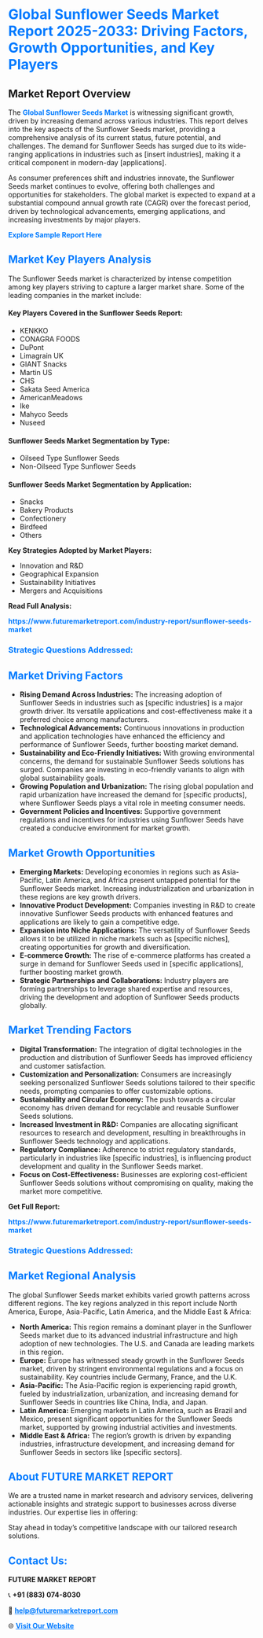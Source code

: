 <h1 style="color: #007BFF;">Global Sunflower Seeds Market Report 2025-2033: Driving Factors, Growth Opportunities, and Key Players</h1>

<section id="overview">
<h2>Market Report Overview</h2>
<p>The <a href="https://www.futuremarketreport.com/industry-report/sunflower-seeds-market" style="color: #007BFF; text-decoration: none;"><strong>Global Sunflower Seeds Market</strong></a> is witnessing significant growth, driven by increasing demand across various industries. This report delves into the key aspects of the Sunflower Seeds market, providing a comprehensive analysis of its current status, future potential, and challenges. The demand for Sunflower Seeds has surged due to its wide-ranging applications in industries such as [insert industries], making it a critical component in modern-day [applications].</p>
<p>As consumer preferences shift and industries innovate, the Sunflower Seeds market continues to evolve, offering both challenges and opportunities for stakeholders. The global market is expected to expand at a substantial compound annual growth rate (CAGR) over the forecast period, driven by technological advancements, emerging applications, and increasing investments by major players.</p>
</section>

<section id="overview">
<p><a href="https://www.futuremarketreport.com/request-sample/reportId=88059" style="color: #007BFF; text-decoration: none;"><strong>Explore Sample Report Here</strong></a></p>
</section>

<section id="key-players">
<h2 style="color: #007BFF;">Market Key Players Analysis</h2>
<p>The Sunflower Seeds market is characterized by intense competition among key players striving to capture a larger market share. Some of the leading companies in the market include:</p>
<h4>Key Players Covered in the Sunflower Seeds Report:</h4>
<ul><li>KENKKO</li><li>CONAGRA FOODS</li><li>DuPont</li><li>Limagrain UK</li><li>GIANT Snacks</li><li>Martin US</li><li>CHS</li><li>Sakata Seed America</li><li>AmericanMeadows</li><li>Ike</li><li>Mahyco Seeds</li><li>Nuseed</li></ul>
<h4>Sunflower Seeds Market Segmentation by Type:</h4>
<ul><li>Oilseed Type Sunflower Seeds</li><li>Non-Oilseed Type Sunflower Seeds</li></ul>

<h4>Sunflower Seeds Market Segmentation by Application:</h4>
<ul><li>Snacks</li><li>Bakery Products</li><li>Confectionery</li><li>Birdfeed</li><li>Others</li></ul>
<p><strong>Key Strategies Adopted by Market Players:</strong></p>
<ul>
<li>Innovation and R&D</li>
<li>Geographical Expansion</li>
<li>Sustainability Initiatives</li>
<li>Mergers and Acquisitions</li>
</ul>
</section>

<section>
<p><strong>Read Full Analysis: </strong></p><a href="https://www.futuremarketreport.com/industry-report/sunflower-seeds-market" style="color: #007BFF; text-decoration: none;"><strong>https://www.futuremarketreport.com/industry-report/sunflower-seeds-market</strong></a>
<h3 style="color: #007BFF;">Strategic Questions Addressed:</h3>
</section>

<section id="driving-factors">
<h2 style="color: #007BFF;">Market Driving Factors</h2>
<ul>
<li><strong>Rising Demand Across Industries:</strong> The increasing adoption of Sunflower Seeds in industries such as [specific industries] is a major growth driver. Its versatile applications and cost-effectiveness make it a preferred choice among manufacturers.</li>
<li><strong>Technological Advancements:</strong> Continuous innovations in production and application technologies have enhanced the efficiency and performance of Sunflower Seeds, further boosting market demand.</li>
<li><strong>Sustainability and Eco-Friendly Initiatives:</strong> With growing environmental concerns, the demand for sustainable Sunflower Seeds solutions has surged. Companies are investing in eco-friendly variants to align with global sustainability goals.</li>
<li><strong>Growing Population and Urbanization:</strong> The rising global population and rapid urbanization have increased the demand for [specific products], where Sunflower Seeds plays a vital role in meeting consumer needs.</li>
<li><strong>Government Policies and Incentives:</strong> Supportive government regulations and incentives for industries using Sunflower Seeds have created a conducive environment for market growth.</li>
</ul>
</section>

<section id="growth-opportunities">
<h2 style="color: #007BFF;">Market Growth Opportunities</h2>
<ul>
<li><strong>Emerging Markets:</strong> Developing economies in regions such as Asia-Pacific, Latin America, and Africa present untapped potential for the Sunflower Seeds market. Increasing industrialization and urbanization in these regions are key growth drivers.</li>
<li><strong>Innovative Product Development:</strong> Companies investing in R&D to create innovative Sunflower Seeds products with enhanced features and applications are likely to gain a competitive edge.</li>
<li><strong>Expansion into Niche Applications:</strong> The versatility of Sunflower Seeds allows it to be utilized in niche markets such as [specific niches], creating opportunities for growth and diversification.</li>
<li><strong>E-commerce Growth:</strong> The rise of e-commerce platforms has created a surge in demand for Sunflower Seeds used in [specific applications], further boosting market growth.</li>
<li><strong>Strategic Partnerships and Collaborations:</strong> Industry players are forming partnerships to leverage shared expertise and resources, driving the development and adoption of Sunflower Seeds products globally.</li>
</ul>
</section>

<section id="trending-factors">
<h2 style="color: #007BFF;">Market Trending Factors</h2>
<ul>
<li><strong>Digital Transformation:</strong> The integration of digital technologies in the production and distribution of Sunflower Seeds has improved efficiency and customer satisfaction.</li>
<li><strong>Customization and Personalization:</strong> Consumers are increasingly seeking personalized Sunflower Seeds solutions tailored to their specific needs, prompting companies to offer customizable options.</li>
<li><strong>Sustainability and Circular Economy:</strong> The push towards a circular economy has driven demand for recyclable and reusable Sunflower Seeds solutions.</li>
<li><strong>Increased Investment in R&D:</strong> Companies are allocating significant resources to research and development, resulting in breakthroughs in Sunflower Seeds technology and applications.</li>
<li><strong>Regulatory Compliance:</strong> Adherence to strict regulatory standards, particularly in industries like [specific industries], is influencing product development and quality in the Sunflower Seeds market.</li>
<li><strong>Focus on Cost-Effectiveness:</strong> Businesses are exploring cost-efficient Sunflower Seeds solutions without compromising on quality, making the market more competitive.</li>
</ul>
</section>

<section>
<p><strong>Get Full Report: </strong></p><a href="https://www.futuremarketreport.com/industry-report/sunflower-seeds-market" style="color: #007BFF; text-decoration: none;"><strong>https://www.futuremarketreport.com/industry-report/sunflower-seeds-market</strong></a>
<h3 style="color: #007BFF;">Strategic Questions Addressed:</h3>
</section>


<section id="regional-analysis">
<h2 style="color: #007BFF;">Market Regional Analysis</h2>
<p>The global Sunflower Seeds market exhibits varied growth patterns across different regions. The key regions analyzed in this report include North America, Europe, Asia-Pacific, Latin America, and the Middle East & Africa:</p>
<ul>
<li><strong>North America:</strong> This region remains a dominant player in the Sunflower Seeds market due to its advanced industrial infrastructure and high adoption of new technologies. The U.S. and Canada are leading markets in this region.</li>
<li><strong>Europe:</strong> Europe has witnessed steady growth in the Sunflower Seeds market, driven by stringent environmental regulations and a focus on sustainability. Key countries include Germany, France, and the U.K.</li>
<li><strong>Asia-Pacific:</strong> The Asia-Pacific region is experiencing rapid growth, fueled by industrialization, urbanization, and increasing demand for Sunflower Seeds in countries like China, India, and Japan.</li>
<li><strong>Latin America:</strong> Emerging markets in Latin America, such as Brazil and Mexico, present significant opportunities for the Sunflower Seeds market, supported by growing industrial activities and investments.</li>
<li><strong>Middle East & Africa:</strong> The region’s growth is driven by expanding industries, infrastructure development, and increasing demand for Sunflower Seeds in sectors like [specific sectors].</li>
</ul>
</section>

<footer>
<h2 style="color: #007BFF;">About FUTURE MARKET REPORT</h2>
<p>We are a trusted name in market research and advisory services, delivering actionable insights and strategic support to businesses across diverse industries. Our expertise lies in offering:</p>

<p>Stay ahead in today’s competitive landscape with our tailored research solutions.</p>

<h2 style="color: #007BFF;">Contact Us:</h2>
<p><strong>FUTURE MARKET REPORT</strong></p>
<p>📞 <strong>+91 (883) 074-8030</strong></p>
<p>📧 <strong><a href="mailto:help@futuremarketreport.com" style="color: #007BFF;">help@futuremarketreport.com</a></strong></p>
<p>🌐 <strong><a href="https://www.futuremarketreport.com/" style="color: #007BFF;">Visit Our Website</a></strong></p>
</footer>